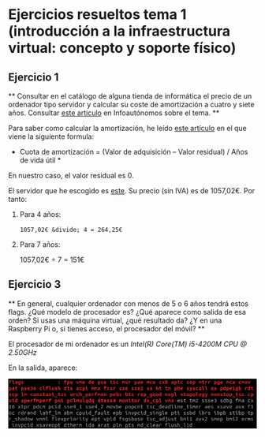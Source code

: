 # Ejercicios resueltos tema 1 (introducción a la infraestructura virtual: concepto y soporte físico)

## Ejercicio 1

** Consultar en el catálogo de alguna tienda de informática el precio de un ordenador tipo servidor y calcular su coste de amortización a cuatro y siete años. Consultar [este articulo](https://infoautonomos.eleconomista.es/consultas-a-la-comunidad/988/) en Infoautónomos sobre el tema. **

Para saber como calcular la amortización, he leído [este artículo](https://www.ionos.es/startupguide/gestion/calculo-de-la-amortizacion/) en el que viene la siguiente formula:

* Cuota de amortización = (Valor de adquisición – Valor residual) / Años de vida útil *

En nuestro caso, el valor residual es 0.

El servidor que he escogido es [este](https://www.pccomponentes.com/servidor-hp-proliant-ml110-gen10-intel-xeon-3106-16gb). Su precio (sin IVA) es de 1057,02€. Por tanto: 

1. Para 4 años: 

       1057,02€ &divide; 4 = 264,25€
       
2. Para 7 años:

    1057,02€ &divide; 7 = 151€

## Ejercicio 3
** En general, cualquier ordenador con menos de 5 o 6 años tendrá estos flags. ¿Qué modelo de procesador es? ¿Qué aparece como salida de esa orden? Si usas una máquina virtual, ¿qué resultado da? ¿Y en una Raspberry Pi o, si tienes acceso, el procesador del móvil? **

El procesador de mi ordenador es un *Intel(R) Core(TM) i5-4200M CPU @ 2.50GHz*

En la salida, aparece: 

![Sin titulo](./images/flags_tema_1.png)



